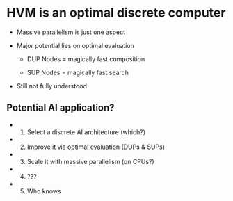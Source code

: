 # HVM is an optimal discrete computer

- Massive parallelism is just one aspect

- Major potential lies on optimal evaluation

    - DUP Nodes = magically fast composition

    - SUP Nodes = magically fast search

- Still not fully understood

## Potential AI application?

- 1. Select a discrete AI architecture (which?)

- 2. Improve it via optimal evaluation (DUPs & SUPs)

- 3. Scale it with massive parallelism (on CPUs?)

- 4. ???

- 5. Who knows
